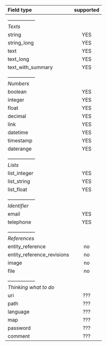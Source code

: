 
| Field type                 | supported |
|:---------------------------|:---------:|
| ____________               |           |
|   *Texts*                  |           |
| string                     | YES       |
| string_long                | YES       |
| text                       | YES       |
| text_long                  | YES       |
| text_with_summary          | YES       |
| ____________               |           |
|  *Numbers*                 |           |
| boolean                    | YES       |
| integer                    | YES       |
| float                      | YES       |
| decimal                    | YES       |
| link                       | YES       |
| datetime                   | YES       |
| timestamp                  | YES       |
| daterange                  | YES       |
| ____________               |           |
|  *Lists*                   |           |
| list_integer               | YES       |
| list_string                | YES       |
| list_float                 | YES       |
| ____________               |           |
| *Identifier*               |           |
| email                      | YES       |
| telephone                  | YES       |
| ____________               |           |
| *References*               |           |
| entity_reference           | no        |
| entity_reference_revisions | no        |
| image                      | no        |
| file                       | no        |
| ____________               |           |
| *Thinking what to do*      |           |
| uri                        | ???       |
| path                       | ???       |
| language                   | ???       |
| map                        | ???       |
| password                   | ???       |
| comment                    | ???       |
